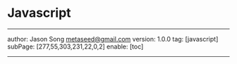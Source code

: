 # Javascript
---
author: Jason Song <metaseed@gmail.com>
version: 1.0.0
tag: [javascript]
subPage: [277,55,303,231,22,0,2]
enable: [toc]

---

